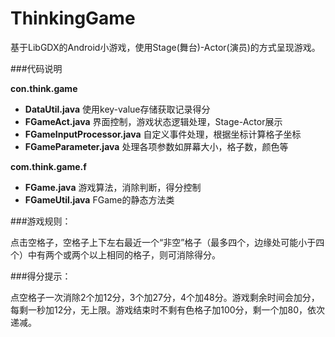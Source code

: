 ThinkingGame
============

基于LibGDX的Android小游戏，使用Stage(舞台)-Actor(演员)的方式呈现游戏。

###代码说明

**con.think.game**

- **DataUtil.java** 使用key-value存储获取记录得分
- **FGameAct.java** 界面控制，游戏状态逻辑处理，Stage-Actor展示
- **FGameInputProcessor.java** 自定义事件处理，根据坐标计算格子坐标
- **FGameParameter.java** 处理各项参数如屏幕大小，格子数，颜色等

**com.think.game.f**

- **FGame.java** 游戏算法，消除判断，得分控制
- **FGameUtil.java** FGame的静态方法类

###游戏规则：

点击空格子，空格子上下左右最近一个“非空”格子（最多四个，边缘处可能小于四个）中有两个或两个以上相同的格子，则可消除得分。

###得分提示：

点空格子一次消除2个加12分，3个加27分，4个加48分。游戏剩余时间会加分，每剩一秒加12分，无上限。游戏结束时不剩有色格子加100分，剩一个加80，依次递减。
